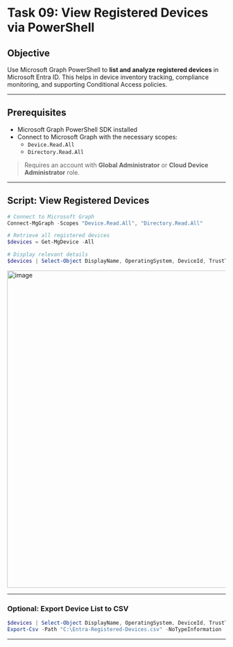 # Task 09: View Registered Devices via PowerShell

## Objective

Use Microsoft Graph PowerShell to **list and analyze registered devices** in Microsoft Entra ID. This helps in device inventory tracking, compliance monitoring, and supporting Conditional Access policies.

---

## Prerequisites

- Microsoft Graph PowerShell SDK installed  
- Connect to Microsoft Graph with the necessary scopes:
  - `Device.Read.All`
  - `Directory.Read.All`

>  Requires an account with **Global Administrator** or **Cloud Device Administrator** role.

---

## Script: View Registered Devices

```powershell
# Connect to Microsoft Graph
Connect-MgGraph -Scopes "Device.Read.All", "Directory.Read.All"

# Retrieve all registered devices
$devices = Get-MgDevice -All

# Display relevant details
$devices | Select-Object DisplayName, OperatingSystem, DeviceId, TrustType, IsCompliant, IsEnabled
```

<img width="976" height="732" alt="image" src="https://github.com/user-attachments/assets/4f79fa70-306a-4f5f-81b7-7660e94c9fdf" />

---

### Optional: Export Device List to CSV

```powershell
$devices | Select-Object DisplayName, OperatingSystem, DeviceId, TrustType, IsCompliant, IsEnabled |
Export-Csv -Path "C:\Entra-Registered-Devices.csv" -NoTypeInformation
```

---

